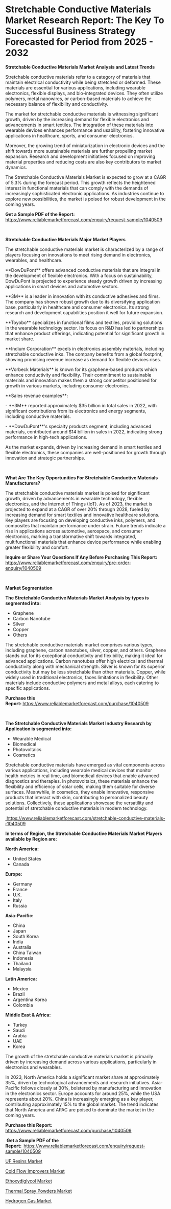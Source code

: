 <p><h1>Stretchable Conductive Materials Market Research Report: The Key To Successful Business Strategy Forecasted for Period from 2025 - 2032</h1></p><p><strong>Stretchable Conductive Materials Market Analysis and Latest Trends</strong></p>
<p><p>Stretchable conductive materials refer to a category of materials that maintain electrical conductivity while being stretched or deformed. These materials are essential for various applications, including wearable electronics, flexible displays, and bio-integrated devices. They often utilize polymers, metal nanowires, or carbon-based materials to achieve the necessary balance of flexibility and conductivity.</p><p>The market for stretchable conductive materials is witnessing significant growth, driven by the increasing demand for flexible electronics and advancements in smart textiles. The integration of these materials into wearable devices enhances performance and usability, fostering innovative applications in healthcare, sports, and consumer electronics.</p><p>Moreover, the growing trend of miniaturization in electronic devices and the shift towards more sustainable materials are further propelling market expansion. Research and development initiatives focused on improving material properties and reducing costs are also key contributors to market dynamics.</p><p>The Stretchable Conductive Materials Market is expected to grow at a CAGR of 5.3% during the forecast period. This growth reflects the heightened interest in functional materials that can comply with the demands of increasingly sophisticated electronic applications. As industries continue to explore new possibilities, the market is poised for robust development in the coming years.</p></p>
<p><strong>Get a Sample PDF of the Report:&nbsp;</strong> <a href="https://www.reliablemarketforecast.com/enquiry/request-sample/1040509?utm_campaign=1097&utm_medium=2&utm_source=Github&utm_content=ia&utm_term=30012025&utm_id=stretchable-conductive-materials">https://www.reliablemarketforecast.com/enquiry/request-sample/1040509</a></p>
<p>&nbsp;</p>
<p><strong>Stretchable Conductive Materials Major Market Players</strong></p>
<p><p>The stretchable conductive materials market is characterized by a range of players focusing on innovations to meet rising demand in electronics, wearables, and healthcare. </p><p>**DowDuPont** offers advanced conductive materials that are integral in the development of flexible electronics. With a focus on sustainability, DowDuPont is projected to experience steady growth driven by increasing applications in smart devices and automotive sectors.</p><p>**3M** is a leader in innovation with its conductive adhesives and films. The company has shown robust growth due to its diversifying application base, particularly in healthcare and consumer electronics. Its strong research and development capabilities position it well for future expansion.</p><p>**Toyobo** specializes in functional films and textiles, providing solutions in the wearable technology sector. Its focus on R&D has led to partnerships that enhance product offerings, indicating potential for significant growth in market share.</p><p>**Indium Corporation** excels in electronics assembly materials, including stretchable conductive inks. The company benefits from a global footprint, showing promising revenue increase as demand for flexible devices rises.</p><p>**Vorbeck Materials** is known for its graphene-based products which enhance conductivity and flexibility. Their commitment to sustainable materials and innovation makes them a strong competitor positioned for growth in various markets, including consumer electronics.</p><p>**Sales revenue examples**: </p><p>- **3M** reported approximately $35 billion in total sales in 2022, with significant contributions from its electronics and energy segments, including conductive materials.</p><p>- **DowDuPont**'s specialty products segment, including advanced materials, contributed around $14 billion in sales in 2022, indicating strong performance in high-tech applications.</p><p>As the market expands, driven by increasing demand in smart textiles and flexible electronics, these companies are well-positioned for growth through innovation and strategic partnerships.</p></p>
<p>&nbsp;</p>
<p><strong>What Are The Key Opportunities For Stretchable Conductive Materials Manufacturers?</strong></p>
<p><p>The stretchable conductive materials market is poised for significant growth, driven by advancements in wearable technology, flexible electronics, and the Internet of Things (IoT). As of 2023, the market is projected to expand at a CAGR of over 20% through 2028, fueled by increasing demand for smart textiles and innovative healthcare solutions. Key players are focusing on developing conductive inks, polymers, and composites that maintain performance under strain. Future trends indicate a rise in applications across automotive, aerospace, and consumer electronics, marking a transformative shift towards integrated, multifunctional materials that enhance device performance while enabling greater flexibility and comfort.</p></p>
<p><strong>Inquire or Share Your Questions If Any Before Purchasing This Report:</strong> <a href="https://www.reliablemarketforecast.com/enquiry/pre-order-enquiry/1040509?utm_campaign=1097&utm_medium=2&utm_source=Github&utm_content=ia&utm_term=30012025&utm_id=stretchable-conductive-materials">https://www.reliablemarketforecast.com/enquiry/pre-order-enquiry/1040509</a></p>
<p>&nbsp;</p>
<p><strong>Market Segmentation</strong></p>
<p><strong>The Stretchable Conductive Materials Market Analysis by types is segmented into:</strong></p>
<p><ul><li>Graphene</li><li>Carbon Nanotube</li><li>Silver</li><li>Copper</li><li>Others</li></ul></p>
<p><p>The stretchable conductive materials market comprises various types, including graphene, carbon nanotubes, silver, copper, and others. Graphene stands out for its exceptional conductivity and flexibility, making it ideal for advanced applications. Carbon nanotubes offer high electrical and thermal conductivity along with mechanical strength. Silver is known for its superior conductivity but may be less stretchable than other materials. Copper, while widely used in traditional electronics, faces limitations in flexibility. Other materials include conductive polymers and metal alloys, each catering to specific applications.</p></p>
<p><strong>Purchase this Report:&nbsp;</strong><a href="https://www.reliablemarketforecast.com/purchase/1040509?utm_campaign=1097&utm_medium=2&utm_source=Github&utm_content=ia&utm_term=30012025&utm_id=stretchable-conductive-materials">https://www.reliablemarketforecast.com/purchase/1040509</a></p>
<p>&nbsp;</p>
<p><strong>The Stretchable Conductive Materials Market Industry Research by Application is segmented into:</strong></p>
<p><ul><li>Wearable Medical</li><li>Biomedical</li><li>Photovoltaics</li><li>Cosmetics</li></ul></p>
<p><p>Stretchable conductive materials have emerged as vital components across various applications, including wearable medical devices that monitor health metrics in real time, and biomedical devices that enable advanced diagnostics and therapies. In photovoltaics, these materials enhance the flexibility and efficiency of solar cells, making them suitable for diverse surfaces. Meanwhile, in cosmetics, they enable innovative, responsive products that interact with skin, contributing to personalized beauty solutions. Collectively, these applications showcase the versatility and potential of stretchable conductive materials in modern technology.</p></p>
<p><a href="https://www.reliablemarketforecast.com/stretchable-conductive-materials-r1040509?utm_campaign=1097&utm_medium=2&utm_source=Github&utm_content=ia&utm_term=30012025&utm_id=stretchable-conductive-materials">&nbsp;https://www.reliablemarketforecast.com/stretchable-conductive-materials-r1040509</a></p>
<p><strong>In terms of Region, the Stretchable Conductive Materials Market Players available by Region are:</strong></p>
<p>
    <p> <strong> North America: </strong>
        <ul>
            <li>United States</li>
            <li>Canada</li>
        </ul>
        </p> 
    <p> <strong> Europe: </strong>
        <ul>
            <li>Germany</li>
            <li>France</li>
            <li>U.K.</li>
            <li>Italy</li>
            <li>Russia</li>
        </ul>
        </p> 
    <p> <strong> Asia-Pacific: </strong>
        <ul>
            <li>China</li>
            <li>Japan</li>
            <li>South Korea</li>
            <li>India</li>
            <li>Australia</li>
            <li>China Taiwan</li>
            <li>Indonesia</li>
            <li>Thailand</li>
            <li>Malaysia</li>
        </ul>
        </p> 
    <p> <strong> Latin America: </strong>
        <ul>
            <li>Mexico</li>
            <li>Brazil</li>
            <li>Argentina Korea</li>
            <li>Colombia</li>
        </ul>
        </p> 
    <p> <strong> Middle East & Africa: </strong>
        <ul>
            <li>Turkey</li>
            <li>Saudi</li>
            <li>Arabia</li>
            <li>UAE</li>
            <li>Korea</li>
        </ul>
    </p>
    </p>
<p><p>The growth of the stretchable conductive materials market is primarily driven by increasing demand across various applications, particularly in electronics and wearables. </p><p>In 2023, North America holds a significant market share at approximately 35%, driven by technological advancements and research initiatives. Asia-Pacific follows closely at 30%, bolstered by manufacturing and innovation in the electronics sector. Europe accounts for around 25%, while the USA represents about 20%. China is increasingly emerging as a key player, contributing approximately 15% to the global market. The trend indicates that North America and APAC are poised to dominate the market in the coming years.</p></p>
<p><strong>Purchase this Report: </strong><a href="https://www.reliablemarketforecast.com/purchase/1040509?utm_campaign=1097&utm_medium=2&utm_source=Github&utm_content=ia&utm_term=30012025&utm_id=stretchable-conductive-materials">https://www.reliablemarketforecast.com/purchase/1040509</a></p>
<p>&nbsp;<strong>Get a Sample PDF of the Report:&nbsp;&nbsp;</strong><a href="https://www.reliablemarketforecast.com/enquiry/request-sample/1040509?utm_campaign=1097&utm_medium=2&utm_source=Github&utm_content=ia&utm_term=30012025&utm_id=stretchable-conductive-materials">https://www.reliablemarketforecast.com/enquiry/request-sample/1040509</a></p>
<p><strong></strong></p>
<p><p><a href="https://github.com/namaqbagels64/Market-Research-Report-List-1/blob/main/uf-resins-market.md?utm_campaign=1097&utm_medium=2&utm_source=Github&utm_content=ia&utm_term=30012025&utm_id=stretchable-conductive-materials">UF Resins Market</a></p><p><a href="https://github.com/vimar16th/Market-Research-Report-List-7/blob/main/cold-flow-improvers-market.md?utm_campaign=1097&utm_medium=2&utm_source=Github&utm_content=ia&utm_term=30012025&utm_id=stretchable-conductive-materials">Cold Flow Improvers Market</a></p><p><a href="https://github.com/scaseiargas/Market-Research-Report-List-1/blob/main/ethoxydiglycol-market.md?utm_campaign=1097&utm_medium=2&utm_source=Github&utm_content=ia&utm_term=30012025&utm_id=stretchable-conductive-materials">Ethoxydiglycol Market</a></p><p><a href="https://github.com/ngozudapshi/Market-Research-Report-List-1/blob/main/thermal-spray-powders-market.md?utm_campaign=1097&utm_medium=2&utm_source=Github&utm_content=ia&utm_term=30012025&utm_id=stretchable-conductive-materials">Thermal Spray Powders Market</a></p><p><a href="https://github.com/luckyshygirl/Market-Research-Report-List-7/blob/main/hydrogen-gas-market.md?utm_campaign=1097&utm_medium=2&utm_source=Github&utm_content=ia&utm_term=30012025&utm_id=stretchable-conductive-materials">Hydrogen Gas Market</a></p></p>